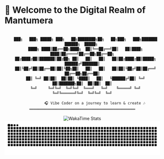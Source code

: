 # 🌌 Welcome to the Digital Realm of Mantumera

<div align="center">

```ascii

   ███╗   ███╗ █████╗ ███╗   ██╗████████╗██╗   ██╗███╗   ███╗███████ ██████╗  █████╗ 
   ████╗ ████║██╔══██╗████╗  ██║╚══██╔══╝██║   ██║████╗ ████║██╔════╝██╔══██╗██╔══██╗
   ██╔████╔██║███████║██╔██╗ ██║   ██║   ██║   ██║██╔████╔██║█████╗  ██████╔╝███████║
   ██║╚██╔╝██║██╔══██║██║╚██╗██║   ██║   ██║   ██║██║╚██╔╝██║██╔══╝  ██╔══██╗██╔══██║
   ██║ ╚═╝ ██║██║  ██║██║ ╚████║   ██║   ╚██████╔╝██║ ╚═╝ ██║███████╗██║  ██║██║  ██║
   ╚═╝     ╚═╝╚═╝  ╚═╝╚═╝  ╚═══╝   ╚═╝    ╚═════╝ ╚═╝     ╚═╝╚══════╝╚═╝  ╚═╝╚═╝  ╚═╝
                                                                                    
                  🎧 Vibe Coder on a journey to learn & create 🎶                  
════════════════════════════════════════════════
```
</div>
<div align="center">
  <img src="https://github-readme-stats.hackclub.dev/api/wakatime?username=8883&api_domain=hackatime.hackclub.com&custom_title=Hackatime+Stats&layout=compact&cache_seconds=0&langs_count=8&theme=highcontrast" alt="WakaTime Stats" />
</div>

<div align="center">
  <picture>
    <source media="(prefers-color-scheme: dark)" srcset="https://raw.githubusercontent.com/mantumera/mantumera/output/github-contribution-grid-snake-dark.svg">
    <source media="(prefers-color-scheme: light)" srcset="https://raw.githubusercontent.com/mantumera/mantumera/output/github-contribution-grid-snake.svg">
    <img alt="github contribution grid snake animation" src="https://raw.githubusercontent.com/mantumera/mantumera/output/github-contribution-grid-snake.svg">
  </picture>
</div>
